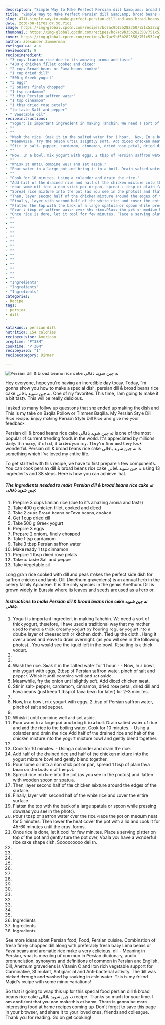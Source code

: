 ```yaml
---
description: "Simple Way to Make Perfect Persian dill &amp;amp; broad beans rice cake ته چین شوید باقالی"
title: "Simple Way to Make Perfect Persian dill &amp;amp; broad beans rice cake ته چین شوید باقالی"
slug: 4731-simple-way-to-make-perfect-persian-dill-and-amp-broad-beans-rice-cake
date: 2020-08-11T02:07:58.716Z
image: https://img-global.cpcdn.com/recipes/bc7ac9b35b282350/751x532cq70/persian-dill-broad-beans-rice-cake-ته-چین-شوید-باقالی-recipe-main-photo.jpg
thumbnail: https://img-global.cpcdn.com/recipes/bc7ac9b35b282350/751x532cq70/persian-dill-broad-beans-rice-cake-ته-چین-شوید-باقالی-recipe-main-photo.jpg
cover: https://img-global.cpcdn.com/recipes/bc7ac9b35b282350/751x532cq70/persian-dill-broad-beans-rice-cake-ته-چین-شوید-باقالی-recipe-main-photo.jpg
author: Alexander Zimmerman
ratingvalue: 4.4
reviewcount: 9
recipeingredient:
- "3 cups Iranian rice due to its amazing aroma and taste"
- "400 g chicken fillet cooked and diced"
- "2 cups Broad beans or Fava beans cooked"
- "1 cup dried dill"
- "500 g Greek yogurt"
- "3 eggs"
- "2 onions finely chopped"
- "1 tsp cardamom"
- "3 tbsp Persian saffron water"
- "1 tsp cinnamon"
- "1 tbsp dried rose petals"
- "to taste Salt and pepper"
- " Vegetable oil"
recipeinstructions:
- "Yogurt is important ingredient in making Tahchin. We need a sort of thick yogurt, therefore, I have used a traditional way that my mother used to make a thick creamy yogurt by Pouring regular yogurt into a double layer of cheesecloth or kitchen cloth. Tied up the cloth.. Hang it over a bowl and leave to drain overnight. (as you will see in the following photos).. You would see the liquid left in the bowl. Resulting is a thick yogurt."
- ""
- ""
- "Wash the rice. Soak it in the salted water for 1 hour.  Now, In a bowl, mix yogurt with eggs, 2tbsp of Persian saffron water, pinch of salt and pepper. Whisk it until combine well and set aside."
- "Meanwhile, fry the onion until slightly soft. Add diced chicken meat."
- "Stir in salt- pepper, cardamom, cinnamon, dried rose petal, dried dill and Fava beans (just keep 1 tbsp of fava bean for later) for 2-3 minutes."
- ""
- "Now, In a bowl, mix yogurt with eggs, 2 tbsp of Persian saffron water, pinch of salt and pepper."
- ""
- "Whisk it until combine well and set aside."
- "Pour water in a large pot and bring it to a boil. Drain salted water of rice and add the rice to the boiling water. Cook for 10 minutes. Using a colander and drain the rice.Add half of the drained rice and half of the chicken mixture into the yogurt mixture bowl and gently blend together."
- ""
- "Cook for 10 minutes. Using a colander and drain the rice."
- "Add half of the drained rice and half of the chicken mixture into the yogurt mixture bowl and gently blend together."
- "Pour some oil into a non stick pot or pan, spread 1 tbsp of plain fava bean on the bottom of the pot."
- "Spread rice mixture into the pot (as you see in the photos) and flatten with wooden spoon or spatula."
- "Then, layer second half of the chicken mixture around the edges of the surface."
- "Finally, layer with second half of the white rice and cover the entire surface."
- "Flatten the top with the back of a large spatula or spoon while pressing down(as you see in the photo)."
- "Pour 1 tbsp of saffron water over the rice.Place the pot on medium heat for 5 minutes. Then lower the heat cover the pot with a lid and cook it for 45-60 minutes until the crust forms."
- "Once rice is done, let it cool for few minutes. Place a serving platter on top of the pot and gently turn the pot over, Voala you have a wonderful rice cake shape dish. Sooooooooo delish."
- ""
- ""
- ""
- ""
- ""
- ""
- ""
- ""
- ""
- ""
- ""
- ""
- ""
- ""
- "Ingredients"
- "Ingredients"
- "Ingredients"
categories:
- Recipe
tags:
- persian
- dill
- 

katakunci: persian dill  
nutrition: 154 calories
recipecuisine: American
preptime: "PT38M"
cooktime: "PT30M"
recipeyield: "1"
recipecategory: Dinner

---
```



![Persian dill &amp; broad beans rice cake ته چین شوید باقالی](https://img-global.cpcdn.com/recipes/bc7ac9b35b282350/751x532cq70/persian-dill-broad-beans-rice-cake-ته-چین-شوید-باقالی-recipe-main-photo.jpg)

Hey everyone, hope you're having an incredible day today. Today, I'm gonna show you how to make a special dish, persian dill &amp; broad beans rice cake ته چین شوید باقالی. One of my favorites. This time, I am going to make it a bit tasty. This will be really delicious.

I asked so many follow up questions that she ended up making the dish and This is my take on Baqila Pollow or Timmen Baqilla. My Persian Style Dill Rice recipe. Enjoy making Persian Style Dill Rice and give me your feedback.

Persian dill &amp; broad beans rice cake ته چین شوید باقالی is one of the most popular of current trending foods in the world. It's appreciated by millions daily. It is easy, it's fast, it tastes yummy. They're fine and they look wonderful. Persian dill &amp; broad beans rice cake ته چین شوید باقالی is something which I've loved my entire life.


To get started with this recipe, we have to first prepare a few components. You can cook persian dill &amp; broad beans rice cake ته چین شوید باقالی using 13 ingredients and 38 steps. Here is how you can achieve that.

<!--inarticleads1-->

##### The ingredients needed to make Persian dill &amp; broad beans rice cake ته چین شوید باقالی:

1. Prepare 3 cups Iranian rice (due to it’s amazing aroma and taste)
1. Take 400 g chicken fillet, cooked and diced
1. Take 2 cups Broad beans or Fava beans, cooked
1. Get 1 cup dried dill
1. Take 500 g Greek yogurt
1. Prepare 3 eggs
1. Prepare 2 onions, finely chopped
1. Take 1 tsp cardamom
1. Take 3 tbsp Persian saffron water
1. Make ready 1 tsp cinnamon
1. Prepare 1 tbsp dried rose petals
1. Take to taste Salt and pepper
1. Take  Vegetable oil


Long grain rice cooked with dill and peas makes the perfect side dish for saffron chicken and lamb. Dill (Anethum graveolens) is an annual herb in the celery family Apiaceae. It is the only species in the genus Anethum. Dill is grown widely in Eurasia where its leaves and seeds are used as a herb or. 

<!--inarticleads2-->

##### Instructions to make Persian dill &amp; broad beans rice cake ته چین شوید باقالی:

1. Yogurt is important ingredient in making Tahchin. We need a sort of thick yogurt, therefore, I have used a traditional way that my mother used to make a thick creamy yogurt by Pouring regular yogurt into a double layer of cheesecloth or kitchen cloth. Tied up the cloth.. Hang it over a bowl and leave to drain overnight. (as you will see in the following photos).. You would see the liquid left in the bowl. Resulting is a thick yogurt.
1. 
1. 
1. Wash the rice. Soak it in the salted water for 1 hour. -  - Now, In a bowl, mix yogurt with eggs, 2tbsp of Persian saffron water, pinch of salt and pepper. Whisk it until combine well and set aside.
1. Meanwhile, fry the onion until slightly soft. Add diced chicken meat.
1. Stir in salt- pepper, cardamom, cinnamon, dried rose petal, dried dill and Fava beans (just keep 1 tbsp of fava bean for later) for 2-3 minutes.
1. 
1. Now, In a bowl, mix yogurt with eggs, 2 tbsp of Persian saffron water, pinch of salt and pepper.
1. 
1. Whisk it until combine well and set aside.
1. Pour water in a large pot and bring it to a boil. Drain salted water of rice and add the rice to the boiling water. Cook for 10 minutes. - Using a colander and drain the rice.Add half of the drained rice and half of the chicken mixture into the yogurt mixture bowl and gently blend together.
1. 
1. Cook for 10 minutes. - Using a colander and drain the rice.
1. Add half of the drained rice and half of the chicken mixture into the yogurt mixture bowl and gently blend together.
1. Pour some oil into a non stick pot or pan, spread 1 tbsp of plain fava bean on the bottom of the pot.
1. Spread rice mixture into the pot (as you see in the photos) and flatten with wooden spoon or spatula.
1. Then, layer second half of the chicken mixture around the edges of the surface.
1. Finally, layer with second half of the white rice and cover the entire surface.
1. Flatten the top with the back of a large spatula or spoon while pressing down(as you see in the photo).
1. Pour 1 tbsp of saffron water over the rice.Place the pot on medium heat for 5 minutes. Then lower the heat cover the pot with a lid and cook it for 45-60 minutes until the crust forms.
1. Once rice is done, let it cool for few minutes. Place a serving platter on top of the pot and gently turn the pot over, Voala you have a wonderful rice cake shape dish. Sooooooooo delish.
1. 
1. 
1. 
1. 
1. 
1. 
1. 
1. 
1. 
1. 
1. 
1. 
1. 
1. 
1. Ingredients
1. Ingredients
1. Ingredients


See more ideas about Persian food, Food, Persian cuisine. Combination of fresh finely chopped dill along with preferably fresh baby Lima beans or Fava beans and aromatic rice make a very delicious. dill - Meaning in Persian, what is meaning of common in Persian dictionary, audio pronunciation, synonyms and definitions of common in Persian and English. Dill, Anethum graveolens is Vitamin C and Iron rich vegetable support for Carminative, Stimulant, Antigiardial and Anti-bacterial activity. The dill was picked through and washed by soaking in cold water. This is my friend Majid&#39;s recipe with some minor variations! 

So that is going to wrap this up for this special food persian dill &amp; broad beans rice cake ته چین شوید باقالی recipe. Thanks so much for your time. I am confident that you can make this at home. There is gonna be more interesting food at home recipes coming up. Don't forget to save this page in your browser, and share it to your loved ones, friends and colleague. Thank you for reading. Go on get cooking!
